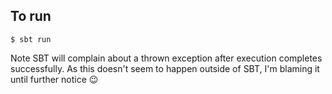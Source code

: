 ## To run

    $ sbt run

Note SBT will complain about a thrown exception after execution completes successfully. As this doesn't seem to happen outside of SBT, I'm blaming it until further notice 😉
